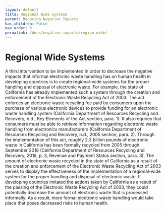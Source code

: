 ```yaml
---
layout: default
title: Regional Wide Systems
parent: Reducing Negative Impacts
has_children: False
nav_order: 3
permalink: /docs/negative-impacts/region-wide/
---
```


# Regional Wide Systems

A third intervention to be implemented in order to decrease the negative impacts that informal electronic waste handling has on human health in developing countries is to create regional-wide systems for the proper handling and disposal of electronic waste. For example, the state of California has already implemented such a system through the creation and enforcement of the Electronic Waste Recycling Act of 2003. The act enforces an electronic waste recycling fee paid by consumers upon the purchase of various electronic devices to provide funding for an electronic waste handling system (California Department of Resources Recycling and Recovery, n.d., Key Elements of the Act section, para. 1). It also requires that consumers must be able to retrieve information regarding electronic waste handling from electronics manufacturers (California Department of Resources Recycling and Recovery, n.d., 2005 section, para. 2). Through the implementation of this act, roughly 2.3 billion pounds of electronic waste in California has been formally recycled from 2005 through September 2018 (California Department of Resources Recycling and Recovery, 2018, p. 3, Revenue and Payment Status section, para. 3). The amount of electronic waste recycled in the state of California as a result of the creation and enforcement of the Electronic Waste Recycling Act of 2003 serves to display the effectiveness of the implementation of a regional-wide system for the proper handling and disposal of electronic waste. If developing countries imitated the actions taken by California as a result of the passing of the Electronic Waste Recycling Act of 2003, they could potentially decrease the amount of electronic waste that is processed informally. As a result, more formal electronic waste handling would take place that poses decreased risks to human health. 

